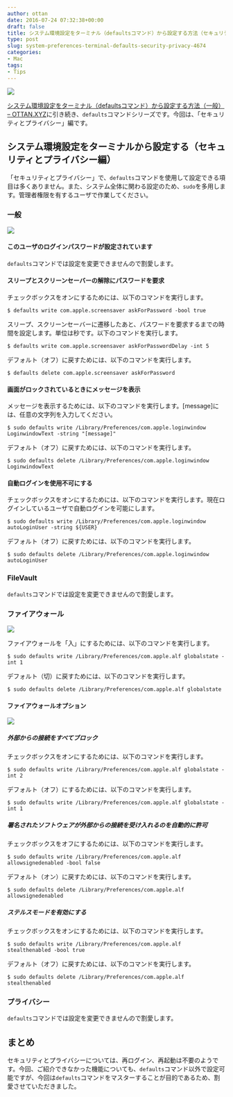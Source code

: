 ```yaml
---
author: ottan
date: 2016-07-24 07:32:38+00:00
draft: false
title: システム環境設定をターミナル（defaultsコマンド）から設定する方法（セキュリティとプライバシー）
type: post
slug: system-preferences-terminal-defaults-security-privacy-4674
categories:
- Mac
tags:
- Tips
---
```


![](/uploads/2016/07/160723-5793034aea10a.jpg)






[システム環境設定をターミナル（defaultsコマンド）から設定する方法（一般） – OTTAN.XYZ](/system-preferences-terminal-defaults-2-4643/)に引き続き、`defaults`コマンドシリーズです。今回は、「セキュリティとプライバシー」編です。





## システム環境設定をターミナルから設定する（セキュリティとプライバシー編）





「セキュリティとプライバシー」で、`defaults`コマンドを使用して設定できる項目は多くありません。また、システム全体に関わる設定のため、`sudo`を多用します。管理者権限を有するユーザで作業してください。





### 一般





![](/uploads/2016/07/160724-57946be7d8b72.png)






#### このユーザのログインパスワードが設定されています





`defaults`コマンドでは設定を変更できませんので割愛します。





#### スリープとスクリーンセーバーの解除にパスワードを要求





チェックボックスをオンにするためには、以下のコマンドを実行します。




    
    $ defaults write com.apple.screensaver askForPassword -bool true





スリープ、スクリーンセーバーに遷移したあと、パスワードを要求するまでの時間を設定します。単位は秒です。以下のコマンドを実行します。




    
    $ defaults write com.apple.screensaver askForPasswordDelay -int 5





デフォルト（オフ）に戻すためには、以下のコマンドを実行します。




    
    $ defaults delete com.apple.screensaver askForPassword





#### 画面がロックされているときにメッセージを表示





メッセージを表示するためには、以下のコマンドを実行します。[message]には、任意の文字列を入力してください。




    
    $ sudo defaults write /Library/Preferences/com.apple.loginwindow LoginwindowText -string "[message]"





デフォルト（オフ）に戻すためには、以下のコマンドを実行します。




    
    $ sudo defaults delete /Library/Preferences/com.apple.loginwindow LoginwindowText





#### 自動ログインを使用不可にする





チェックボックスをオンにするためには、以下のコマンドを実行します。現在ログインしているユーザで自動ログインを可能にします。




    
    $ sudo defaults write /Library/Preferences/com.apple.loginwindow autoLoginUser -string ${USER}





デフォルト（オフ）に戻すためには、以下のコマンドを実行します。




    
    $ sudo defaults delete /Library/Preferences/com.apple.loginwindow autoLoginUser





### FileVault





`defaults`コマンドでは設定を変更できませんので割愛します。





### ファイアウォール





![](/uploads/2016/07/160724-57946dc61cbe7.png)






ファイアウォールを「入」にするためには、以下のコマンドを実行します。




    
    $ sudo defaults write /Library/Preferences/com.apple.alf globalstate -int 1





デフォルト（切）に戻すためには、以下のコマンドを実行します。




    
    $ sudo defaults delete /Library/Preferences/com.apple.alf globalstate





#### ファイアウォールオプション





![](/uploads/2016/07/160724-57946e009681d.png)






##### 外部からの接続をすべてブロック





チェックボックスをオンにするためには、以下のコマンドを実行します。




    
    $ sudo defaults write /Library/Preferences/com.apple.alf globalstate -int 2





デフォルト（オフ）にするためには、以下のコマンドを実行します。




    
    $ sudo defaults write /Library/Preferences/com.apple.alf globalstate -int 1





##### 署名されたソフトウェアが外部からの接続を受け入れるのを自動的に許可





チェックボックスをオフにするためには、以下のコマンドを実行します。




    
    $ sudo defaults write /Library/Preferences/com.apple.alf allowsignedenabled -bool false





デフォルト（オン）に戻すためには、以下のコマンドを実行します。




    
    $ sudo defaults delete /Library/Preferences/com.apple.alf allowsignedenabled





##### ステルスモードを有効にする





チェックボックスをオンにするためには、以下のコマンドを実行します。




    
    $ sudo defaults write /Library/Preferences/com.apple.alf stealthenabled -bool true





デフォルト（オフ）に戻すためには、以下のコマンドを実行します。




    
    $ sudo defaults delete /Library/Preferences/com.apple.alf stealthenabled





### プライバシー





`defaults`コマンドでは設定を変更できませんので割愛します。





## まとめ





セキュリティとプライバシーについては、再ログイン、再起動は不要のようです。今回、ご紹介できなかった機能についても、`defaults`コマンド以外で設定可能ですが、今回は`defaults`コマンドをマスターすることが目的であるため、割愛させていただきました。
